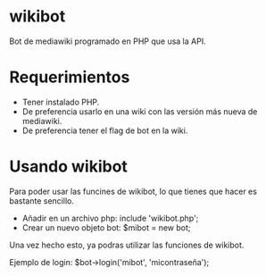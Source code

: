 wikibot
=======

Bot de mediawiki programado en PHP que usa la API.

Requerimientos
==============

* Tener instalado PHP.
* De preferencia usarlo en una wiki con las versión más nueva de mediawiki.
* De preferencia tener el flag de bot en la wiki.

Usando wikibot
==============

Para poder usar las funcines de wikibot, lo que tienes que hacer es bastante sencillo.

* Añadir en un archivo php: include 'wikibot.php';
* Crear un nuevo objeto bot: $mibot = new bot;

Una vez hecho esto, ya podras utilizar las funciones de wikibot.

Ejemplo de login: $bot->login('mibot', 'micontraseña');
